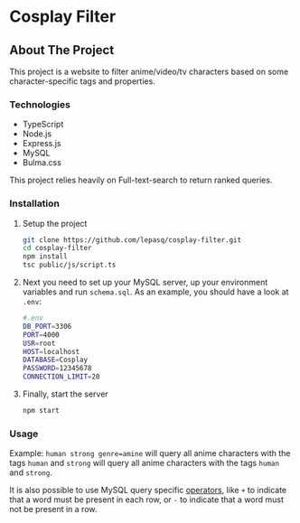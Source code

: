 # Cosplay Filter

## About The Project

This project is a website to filter anime/video/tv characters based on some
character-specific tags and properties.

### Technologies

* TypeScript
* Node.js
* Express.js
* MySQL
* Bulma.css

This project relies heavily on Full-text-search to return ranked queries.

### Installation

1. Setup the project

    ```sh
    git clone https://github.com/lepasq/cosplay-filter.git
    cd cosplay-filter
    npm install
    tsc public/js/script.ts
    ```

2. Next you need to set up your MySQL server, up your environment variables 
and run `schema.sql`. As an example, you should have a look at `.env`:

    ```sh
    #.env
    DB_PORT=3306
    PORT=4000
    USR=root
    HOST=localhost
    DATABASE=Cosplay
    PASSWORD=12345678
    CONNECTION_LIMIT=20
    ```

3. Finally, start the server

    ```sh
    npm start
    ```

### Usage

Example: `human strong genre=amine` will query all anime characters with the
tags `human` and `strong` will query all anime characters with the
tags `human` and `strong`.

It is also possible to use MySQL query specific
[operators]('https://www.w3resource.com/mysql/mysql-full-text-search-functions.php'),
like `+` to indicate that a word must be present in each row, or `-`
to indicate that a word must not be present in a row.

